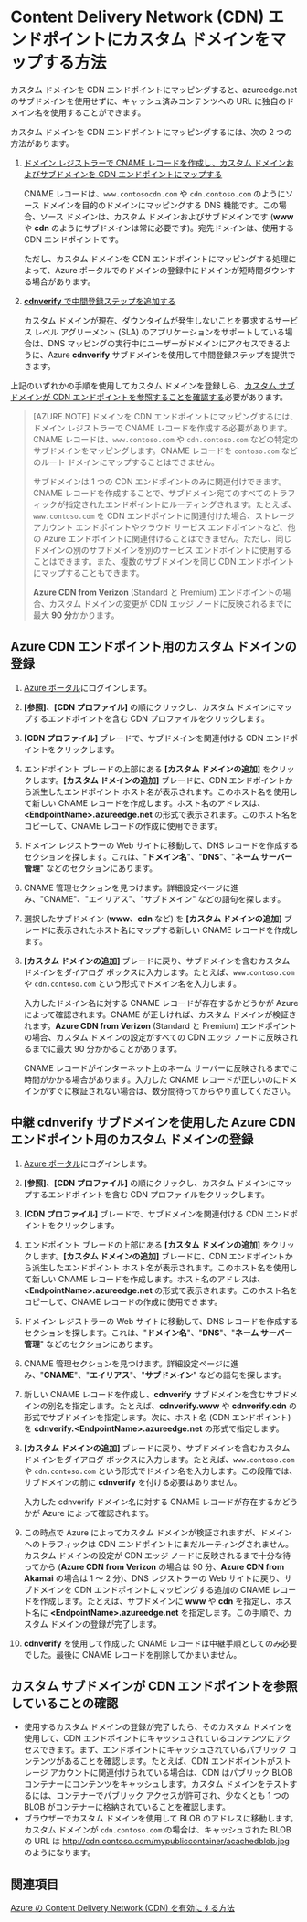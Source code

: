 <properties
	 pageTitle="カスタム ドメインに Azure Content Delivery Network (CDN) コンテンツをマップする方法 | Microsoft Azure"
	 description="このトピックでは、CDN コンテンツをカスタム ドメインにマップする方法を示します。"
	 services="cdn"
	 documentationCenter=""
	 authors="camsoper"
	 manager="erikre"
	 editor=""/>
<tags
	 ms.service="cdn"
	 ms.workload="media"
	 ms.tgt_pltfrm="na"
	 ms.devlang="na"
	 ms.topic="article"
	ms.date="07/28/2016"
	 ms.author="casoper"/>

# Content Delivery Network (CDN) エンドポイントにカスタム ドメインをマップする方法
カスタム ドメインを CDN エンドポイントにマッピングすると、azureedge.net のサブドメインを使用せずに、キャッシュ済みコンテンツへの URL に独自のドメイン名を使用することができます。

カスタム ドメインを CDN エンドポイントにマッピングするには、次の 2 つの方法があります。

1. [ドメイン レジストラーで CNAME レコードを作成し、カスタム ドメインおよびサブドメインを CDN エンドポイントにマップする](#register-a-custom-domain-for-an-azure-cdn-endpoint)

	CNAME レコードは、`www.contosocdn.com` や `cdn.contoso.com` のようにソース ドメインを目的のドメインにマッピングする DNS 機能です。この場合、ソース ドメインは、カスタム ドメインおよびサブドメインです (**www** や **cdn** のようにサブドメインは常に必要です)。宛先ドメインは、使用する CDN エンドポイントです。

	ただし、カスタム ドメインを CDN エンドポイントにマッピングする処理によって、Azure ポータルでのドメインの登録中にドメインが短時間ダウンする場合があります。

2. [**cdnverify** で中間登録ステップを追加する](#register-a-custom-domain-for-an-azure-cdn-endpoint-using-the-intermediary-cdnverify-subdomain)

	カスタム ドメインが現在、ダウンタイムが発生しないことを要求するサービス レベル アグリーメント (SLA) のアプリケーションをサポートしている場合は、DNS マッピングの実行中にユーザーがドメインにアクセスできるように、Azure **cdnverify** サブドメインを使用して中間登録ステップを提供できます。

上記のいずれかの手順を使用してカスタム ドメインを登録しら、[カスタム サブドメインが CDN エンドポイントを参照することを確認する](#verify-that-the-custom-subdomain-references-your-cdn-endpoint)必要があります。

> [AZURE.NOTE] ドメインを CDN エンドポイントにマッピングするには、ドメイン レジストラーで CNAME レコードを作成する必要があります。CNAME レコードは、`www.contoso.com` や `cdn.contoso.com` などの特定のサブドメインをマッピングします。CNAME レコードを `contoso.com` などのルート ドメインにマップすることはできません。
>    
> サブドメインは 1 つの CDN エンドポイントのみに関連付けできます。CNAME レコードを作成することで、サブドメイン宛てのすべてのトラフィックが指定されたエンドポイントにルーティングされます。たとえば、`www.contoso.com` を CDN エンドポイントに関連付けた場合、ストレージ アカウント エンドポイントやクラウド サービス エンドポイントなど、他の Azure エンドポイントに関連付けることはできません。ただし、同じドメインの別のサブドメインを別のサービス エンドポイントに使用することはできます。また、複数のサブドメインを同じ CDN エンドポイントにマップすることもできます。
>
> **Azure CDN from Verizon** (Standard と Premium) エンドポイントの場合、カスタム ドメインの変更が CDN エッジ ノードに反映されるまでに最大 **90 分**かかります。

## Azure CDN エンドポイント用のカスタム ドメインの登録

1.	[Azure ポータル](https://portal.azure.com/)にログインします。
2.	**[参照]**、**[CDN プロファイル]** の順にクリックし、カスタム ドメインにマップするエンドポイントを含む CDN プロファイルをクリックします。
3.	**[CDN プロファイル]** ブレードで、サブドメインを関連付ける CDN エンドポイントをクリックします。
4.	エンドポイント ブレードの上部にある **[カスタム ドメインの追加]** をクリックします。**[カスタム ドメインの追加]** ブレードに、CDN エンドポイントから派生したエンドポイント ホスト名が表示されます。このホスト名を使用して新しい CNAME レコードを作成します。ホスト名のアドレスは、**&lt;EndpointName>.azureedge.net** の形式で表示されます。このホスト名をコピーして、CNAME レコードの作成に使用できます。
5.	ドメイン レジストラーの Web サイトに移動して、DNS レコードを作成するセクションを探します。これは、"**ドメイン名**"、"**DNS**"、"**ネーム サーバー管理**" などのセクションにあります。
6.	CNAME 管理セクションを見つけます。詳細設定ページに進み、"CNAME"、"エイリアス"、"サブドメイン" などの語句を探します。
7.	選択したサブドメイン (**www**、**cdn** など) を **[カスタム ドメインの追加]** ブレードに表示されたホスト名にマップする新しい CNAME レコードを作成します。
8.	**[カスタム ドメインの追加]** ブレードに戻り、サブドメインを含むカスタム ドメインをダイアログ ボックスに入力します。たとえば、`www.contoso.com` や `cdn.contoso.com` という形式でドメイン名を入力します。

	入力したドメイン名に対する CNAME レコードが存在するかどうかが Azure によって確認されます。CNAME が正しければ、カスタム ドメインが検証されます。**Azure CDN from Verizon** (Standard と Premium) エンドポイントの場合、カスタム ドメインの設定がすべての CDN エッジ ノードに反映されるまでに最大 90 分かかることがあります。

	CNAME レコードがインターネット上のネーム サーバーに反映されるまでに時間がかかる場合があります。入力した CNAME レコードが正しいのにドメインがすぐに検証されない場合は、数分間待ってからやり直してください。


## 中継 cdnverify サブドメインを使用した Azure CDN エンドポイント用のカスタム ドメインの登録  

1. [Azure ポータル](https://portal.azure.com/)にログインします。
2. **[参照]**、**[CDN プロファイル]** の順にクリックし、カスタム ドメインにマップするエンドポイントを含む CDN プロファイルをクリックします。
3. **[CDN プロファイル]** ブレードで、サブドメインを関連付ける CDN エンドポイントをクリックします。
4. エンドポイント ブレードの上部にある **[カスタム ドメインの追加]** をクリックします。**[カスタム ドメインの追加]** ブレードに、CDN エンドポイントから派生したエンドポイント ホスト名が表示されます。このホスト名を使用して新しい CNAME レコードを作成します。ホスト名のアドレスは、**&lt;EndpointName>.azureedge.net** の形式で表示されます。このホスト名をコピーして、CNAME レコードの作成に使用できます。
5. ドメイン レジストラーの Web サイトに移動して、DNS レコードを作成するセクションを探します。これは、"**ドメイン名**"、"**DNS**"、"**ネーム サーバー管理**" などのセクションにあります。
6. CNAME 管理セクションを見つけます。詳細設定ページに進み、"**CNAME**"、"**エイリアス**"、"**サブドメイン**" などの語句を探します。
7. 新しい CNAME レコードを作成し、**cdnverify** サブドメインを含むサブドメインの別名を指定します。たとえば、**cdnverify.www** や **cdnverify.cdn** の形式でサブドメインを指定します。次に、ホスト名 (CDN エンドポイント) を **cdnverify.&lt;EndpointName>.azureedge.net** の形式で指定します。
8. **[カスタム ドメインの追加]** ブレードに戻り、サブドメインを含むカスタム ドメインをダイアログ ボックスに入力します。たとえば、`www.contoso.com` や `cdn.contoso.com` という形式でドメイン名を入力します。この段階では、サブドメインの前に **cdnverify** を付ける必要はありません。

	入力した cdnverify ドメイン名に対する CNAME レコードが存在するかどうかが Azure によって確認されます。
9. この時点で Azure によってカスタム ドメインが検証されますが、ドメインへのトラフィックは CDN エンドポイントにまだルーティングされません。カスタム ドメインの設定が CDN エッジ ノードに反映されるまで十分な待ってから (**Azure CDN from Verizon** の場合は 90 分、**Azure CDN from Akamai** の場合は 1 ～ 2 分)、DNS レジストラーの Web サイトに戻り、サブドメインを CDN エンドポイントにマッピングする追加の CNAME レコードを作成します。たとえば、サブドメインに **www** や **cdn** を指定し、ホスト名に **&lt;EndpointName>.azureedge.net** を指定します。この手順で、カスタム ドメインの登録が完了します。
10.	**cdnverify** を使用して作成した CNAME レコードは中継手順としてのみ必要でした。最後に CNAME レコードを削除してかまいません。


## カスタム サブドメインが CDN エンドポイントを参照していることの確認

- 使用するカスタム ドメインの登録が完了したら、そのカスタム ドメインを使用して、CDN エンドポイントにキャッシュされているコンテンツにアクセスできます。まず、エンドポイントにキャッシュされているパブリック コンテンツがあることを確認します。たとえば、CDN エンドポイントがストレージ アカウントに関連付けられている場合は、CDN はパブリック BLOB コンテナーにコンテンツをキャッシュします。カスタム ドメインをテストするには、コンテナーでパブリック アクセスが許可され、少なくとも 1 つの BLOB がコンテナーに格納されていることを確認します。
- ブラウザーでカスタム ドメインを使用して BLOB のアドレスに移動します。カスタム ドメインが `cdn.contoso.com` の場合は、キャッシュされた BLOB の URL は http://cdn.contoso.com/mypubliccontainer/acachedblob.jpg のようになります。

## 関連項目

[Azure の Content Delivery Network (CDN) を有効にする方法](./cdn-create-new-endpoint.md)

<!---HONumber=AcomDC_0803_2016-->